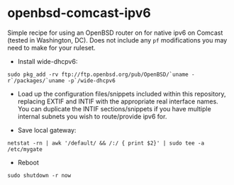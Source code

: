 openbsd-comcast-ipv6
====================

Simple recipe for using an OpenBSD router on for native ipv6 on Comcast (tested in Washington, DC). Does not include any `pf` modifications you may need to make for your ruleset.

* Install wide-dhcpv6:

```
sudo pkg_add -rv ftp://ftp.openbsd.org/pub/OpenBSD/`uname -r`/packages/`uname -p`/wide-dhcpv6
```

* Load up the configuration files/snippets included within this repository, replacing EXTIF and INTIF with the appropriate real interface names. You can duplicate the INTIF sections/snippets if you have multiple internal subnets you wish to route/provide ipv6 for.

* Save local gateway:

```
netstat -rn | awk '/default/ && /:/ { print $2}' | sudo tee -a /etc/mygate
```

* Reboot

```
sudo shutdown -r now
```
